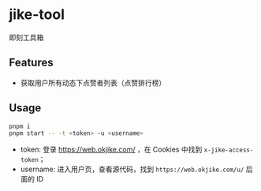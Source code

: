 # jike-tool

即刻工具箱

## Features

- 获取用户所有动态下点赞者列表（点赞排行榜）

## Usage

```bash
pnpm i
pnpm start -- -t <token> -u <username>
```

- token: 登录 https://web.okjike.com/ ，在 Cookies 中找到 `x-jike-access-token`；
- username: 进入用户页，查看源代码，找到 `https://web.okjike.com/u/` 后面的 ID
